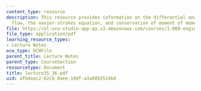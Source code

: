 ```yaml
---
content_type: resource
description: This resource provides information on the differential analysis of fluid
  flow, the navier-strokes equation, and conservation of moment of momentum.
file: https://ol-ocw-studio-app-qa.s3.amazonaws.com/courses/1-060-engineering-mechanics-ii-spring-2006/afbdeac262cb8aee19dfa3a8893514bd_lecture35_36.pdf
file_type: application/pdf
learning_resource_types:
- Lecture Notes
ocw_type: OCWFile
parent_title: Lecture Notes
parent_type: CourseSection
resourcetype: Document
title: lecture35_36.pdf
uid: afbdeac2-62cb-8aee-19df-a3a8893514bd
---
```

